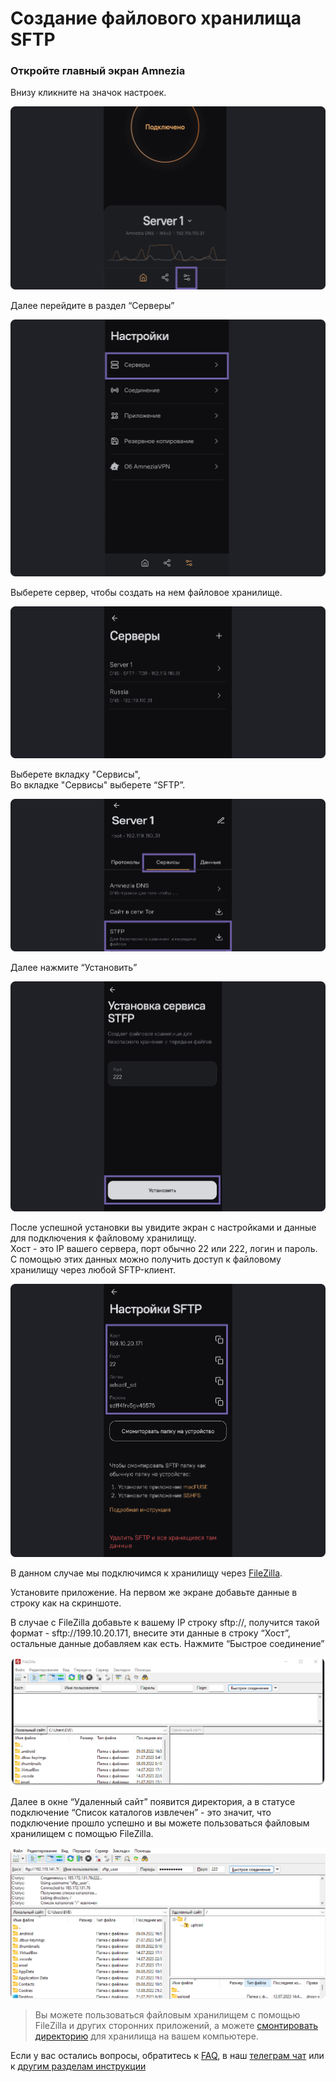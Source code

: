 # Создание файлового хранилища SFTP


### Откройте главный экран Amnezia

 Внизу кликните на значок настроек.

![](https://raw.githubusercontent.com/amnezia-vpn/amnezia.org-content/master/docs/ru/instructions/24_stfp/img/stfp_ru_1.png)

Далее перейдите в раздел “Серверы”

![](https://raw.githubusercontent.com/amnezia-vpn/amnezia.org-content/master/docs/ru/instructions/24_stfp/img/stfp_ru_2.png)

Выберете сервер, чтобы создать на нем файловое хранилище.

![](https://raw.githubusercontent.com/amnezia-vpn/amnezia.org-content/master/docs/ru/instructions/24_stfp/img/stfp_ru_3.png)


Выберете вкладку "Сервисы", \
Во вкладке "Сервисы" выберете “SFTP”.

![](https://raw.githubusercontent.com/amnezia-vpn/amnezia.org-content/master/docs/ru/instructions/24_stfp/img/stfp_ru_4.png)

Далее нажмите “Установить”

![](https://raw.githubusercontent.com/amnezia-vpn/amnezia.org-content/master/docs/ru/instructions/24_stfp/img/stfp_ru_5.png)

После успешной установки вы увидите экран с настройками и данные для подключения к файловому хранилищу. \
Хост - это IP вашего сервера, порт обычно 22 или 222, логин и пароль.  \
С помощью этих данных можно получить доступ к файловому хранилищу через любой SFTP-клиент.

![](https://raw.githubusercontent.com/amnezia-vpn/amnezia.org-content/master/docs/ru/instructions/24_stfp/img/stfp_ru_6.png)

В данном случае мы подключимся к хранилищу через [FileZilla]. 

Установите приложение. На первом же экране добавьте данные в строку как на скриншоте. 

В случае с FileZilla добавьте к вашему IP строку sftp://, получится такой формат - sftp://199.10.20.171, 
внесите эти данные в строку “Хост”, остальные данные добавляем как есть. Нажмите “Быстрое соединение”
  
![](https://raw.githubusercontent.com/amnezia-vpn/amnezia.org-content/master/docs/ru/instructions/24_stfp/img/stfp_ru_7.png)

Далее в окне “Удаленный сайт” появится директория, а в статусе подключение “Список каталогов извлечен” - это значит, что подключение прошло успешно и вы можете пользоваться файловым хранилищем с помощью FileZilla. 

![](https://raw.githubusercontent.com/amnezia-vpn/amnezia.org-content/master/docs/ru/instructions/24_stfp/img/stfp_ru_8.png)

> Вы можете пользоваться файловым хранилищем с помощью FileZilla и других сторонних приложений, а можете [смонтировать директорию] для хранилища на вашем компьютере.  

Если у вас остались вопросы, обратитесь к [FAQ], в наш [телеграм чат] или к [другим разделам инструкции]

[amnezia-site-ext-link]: https://amnezia-web-nx1r.vercel.app
[about-int-link]: /about
[FAQ]: ../faq
[телеграм чат]: https://t.me/amnezia_vpn
[другим разделам инструкции]: ../instructions
[смонтировать директорию]: ../instructions/24_stfp
[FileZilla]: https://filezilla-project.org/